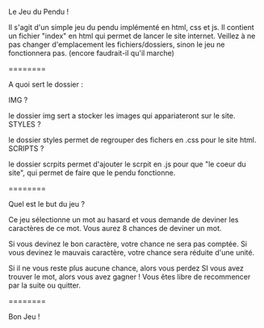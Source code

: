 Le Jeu du Pendu !

Il s'agit d'un simple jeu du pendu implémenté en html, css et js. 
Il contient un fichier "index" en html qui permet de lancer le site internet.
Veillez à ne pas changer d'emplacement les fichiers/dossiers, sinon le jeu ne fonctionnera pas. 
(encore faudrait-il qu'il marche)

========

A quoi sert le dossier :

IMG ?

le dossier img sert a stocker les images qui appariateront sur le site.
STYLES ?

le dossier styles permet de regrouper des fichers en .css pour le site html.
SCRIPTS ?

le dossier scrpits permet d'ajouter le scrpit en .js pour que "le coeur du site", qui
permet de faire que le pendu fonctionne.

========

Quel est le but du jeu ?

Ce jeu sélectionne un mot au hasard et vous demande de deviner les caractères de ce mot. 
Vous aurez 8 chances de deviner un mot. 

Si vous devinez le bon caractère, votre chance ne sera pas comptée. 
Si vous devinez le mauvais caractère, votre chance sera réduite d'une unité.

Si il ne vous reste plus aucune chance, alors vous perdez
SI vous avez trouver le mot, alors vous avez gagner !
Vous êtes libre de recommencer par la suite ou quitter.

========

Bon Jeu !
